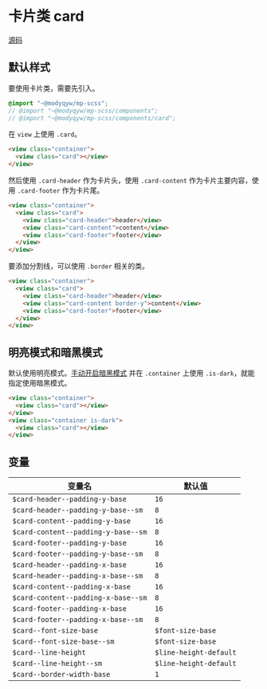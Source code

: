 # 卡片类 card

[源码](https://github.com/ModyQyW/mp-scss/blob/main/compoents/card.scss)

## 默认样式

要使用卡片类，需要先引入。

```scss
@import "~@modyqyw/mp-scss";
// @import "~@modyqyw/mp-scss/components";
// @import "~@modyqyw/mp-scss/components/card";
```

在 `view` 上使用 `.card`。

```html
<view class="container">
  <view class="card"></view>
</view>
```

然后使用 `.card-header` 作为卡片头，使用 `.card-content` 作为卡片主要内容，使用 `.card-footer` 作为卡片尾。

```html
<view class="container">
  <view class="card">
    <view class="card-header">header</view>
    <view class="card-content">content</view>
    <view class="card-footer">footer</view>
  </view>
</view>
```

要添加分割线，可以使用 `.border` 相关的类。

```html
<view class="container">
  <view class="card">
    <view class="card-header">header</view>
    <view class="card-content border-y">content</view>
    <view class="card-footer">footer</view>
  </view>
</view>
```

## 明亮模式和暗黑模式

默认使用明亮模式。[手动开启暗黑模式](../advance/README.md#明亮模式和暗黑模式) 并在 `.container` 上使用 `.is-dark`，就能指定使用暗黑模式。

```html
<view class="container">
  <view class="card"></view>
</view>
<view class="container is-dark">
  <view class="card"></view>
</view>
```

## 变量

|变量名|默认值|
|---|---|
|`$card-header--padding-y-base`|`16`|
|`$card-header--padding-y-base--sm`|`8`|
|`$card-content--padding-y-base`|`16`|
|`$card-content--padding-y-base--sm`|`8`|
|`$card-footer--padding-y-base`|`16`|
|`$card-footer--padding-y-base--sm`|`8`|
|`$card-header--padding-x-base`|`16`|
|`$card-header--padding-x-base--sm`|`8`|
|`$card-content--padding-x-base`|`16`|
|`$card-content--padding-x-base--sm`|`8`|
|`$card-footer--padding-x-base`|`16`|
|`$card-footer--padding-x-base--sm`|`8`|
|`$card--font-size-base`|`$font-size-base`|
|`$card--font-size-base--sm`|`$font-size-base`|
|`$card--line-height`|`$line-height-default`|
|`$card--line-height--sm`|`$line-height-default`|
|`$card--border-width-base`|`1`|
